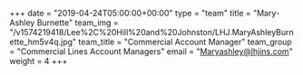 +++
date = "2019-04-24T05:00:00+00:00"
type = "team"
title = "Mary-Ashley Burnette"
team_img = "/v1574219418/Lee%2C%20Hill%20and%20Johnston/LHJ.MaryAshleyBurnette_hm5v4q.jpg"
team_title = "Commercial Account Manager"
team_group = "Commercial Lines Account Managers"
email = "Maryashley@lhjins.com"
weight = 4
+++